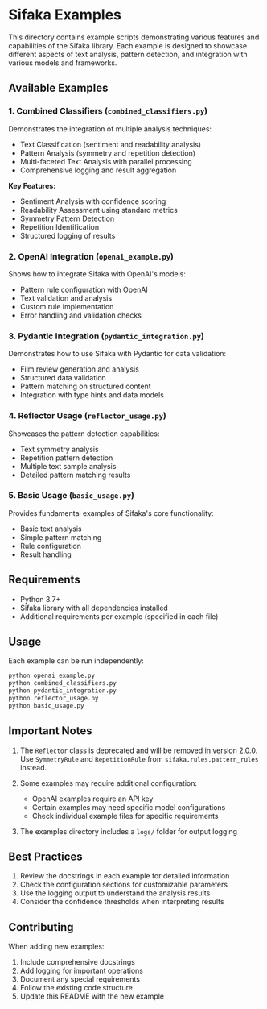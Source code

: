 # Sifaka Examples

This directory contains example scripts demonstrating various features and capabilities of the Sifaka library. Each example is designed to showcase different aspects of text analysis, pattern detection, and integration with various models and frameworks.

## Available Examples

### 1. Combined Classifiers (`combined_classifiers.py`)
Demonstrates the integration of multiple analysis techniques:
- Text Classification (sentiment and readability analysis)
- Pattern Analysis (symmetry and repetition detection)
- Multi-faceted Text Analysis with parallel processing
- Comprehensive logging and result aggregation

**Key Features:**
- Sentiment Analysis with confidence scoring
- Readability Assessment using standard metrics
- Symmetry Pattern Detection
- Repetition Identification
- Structured logging of results

### 2. OpenAI Integration (`openai_example.py`)
Shows how to integrate Sifaka with OpenAI's models:
- Pattern rule configuration with OpenAI
- Text validation and analysis
- Custom rule implementation
- Error handling and validation checks

### 3. Pydantic Integration (`pydantic_integration.py`)
Demonstrates how to use Sifaka with Pydantic for data validation:
- Film review generation and analysis
- Structured data validation
- Pattern matching on structured content
- Integration with type hints and data models

### 4. Reflector Usage (`reflector_usage.py`)
Showcases the pattern detection capabilities:
- Text symmetry analysis
- Repetition pattern detection
- Multiple text sample analysis
- Detailed pattern matching results

### 5. Basic Usage (`basic_usage.py`)
Provides fundamental examples of Sifaka's core functionality:
- Basic text analysis
- Simple pattern matching
- Rule configuration
- Result handling

## Requirements

- Python 3.7+
- Sifaka library with all dependencies installed
- Additional requirements per example (specified in each file)

## Usage

Each example can be run independently:

```bash
python openai_example.py
python combined_classifiers.py
python pydantic_integration.py
python reflector_usage.py
python basic_usage.py
```

## Important Notes

1. The `Reflector` class is deprecated and will be removed in version 2.0.0. Use `SymmetryRule` and `RepetitionRule` from `sifaka.rules.pattern_rules` instead.

2. Some examples may require additional configuration:
   - OpenAI examples require an API key
   - Certain examples may need specific model configurations
   - Check individual example files for specific requirements

3. The examples directory includes a `logs/` folder for output logging

## Best Practices

1. Review the docstrings in each example for detailed information
2. Check the configuration sections for customizable parameters
3. Use the logging output to understand the analysis results
4. Consider the confidence thresholds when interpreting results

## Contributing

When adding new examples:
1. Include comprehensive docstrings
2. Add logging for important operations
3. Document any special requirements
4. Follow the existing code structure
5. Update this README with the new example